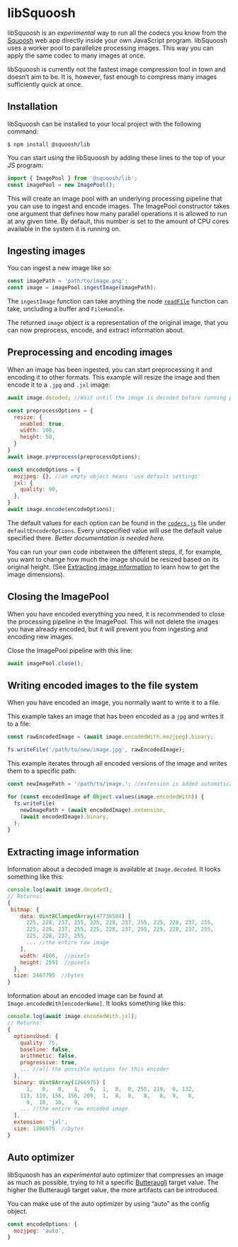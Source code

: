 # libSquoosh

libSquoosh is an _experimental_ way to run all the codecs you know from the [Squoosh] web app directly inside your own JavaScript program. libSquoosh uses a worker pool to parallelize processing images. This way you can apply the same codec to many images at once.

libSquoosh is currently not the fastest image compression tool in town and doesn’t aim to be. It is, however, fast enough to compress many images sufficiently quick at once.

## Installation

libSquoosh can be installed to your local project with the following command:

```
$ npm install @squoosh/lib
```

You can start using the libSquoosh by adding these lines to the top of your JS program:

```js
import { ImagePool } from '@squoosh/lib';
const imagePool = new ImagePool();
```

This will create an image pool with an underlying processing pipeline that you can use to ingest and encode images. The ImagePool constructor takes one argument that defines how many parallel operations it is allowed to run at any given time. By default, this number is set to the amount of CPU cores available in the system it is running on.

## Ingesting images

You can ingest a new image like so:

```js
const imagePath = 'path/to/image.png';
const image = imagePool.ingestImage(imagePath);
```

The `ingestImage` function can take anything the node [`readFile`][readfile] function can take, uncluding a buffer and `FileHandle`.

The returned `image` object is a representation of the original image, that you can now preprocess, encode, and extract information about.

## Preprocessing and encoding images

When an image has been ingested, you can start preprocessing it and encoding it to other formats. This example will resize the image and then encode it to a `.jpg` and `.jxl` image:

```js
await image.decoded; //Wait until the image is decoded before running preprocessors. 

const preprocessOptions = {
  resize: {
    enabled: true,
    width: 100,
    height: 50,
  }
}
await image.preprocess(preprocessOptions);

const encodeOptions = {
  mozjpeg: {}, //an empty object means 'use default settings'
  jxl: {
    quality: 90,
  },
}
await image.encode(encodeOptions);

```

The default values for each option can be found in the [`codecs.js`][codecs.js] file under `defaultEncoderOptions`. Every unspecified value will use the default value specified there. _Better documentation is needed here._

You can run your own code inbetween the different steps, if, for example, you want to change how much the image should be resized based on its original height. (See [Extracting image information](#extracting-image-information) to learn how to get the image dimensions).

## Closing the ImagePool

When you have encoded everything you need, it is recommended to close the processing pipeline in the ImagePool. This will not delete the images you have already encoded, but it will prevent you from ingesting and encoding new images.

Close the ImagePool pipeline with this line:

```js
await imagePool.close();
```

## Writing encoded images to the file system

When you have encoded an image, you normally want to write it to a file.

This example takes an image that has been encoded as a `jpg` and writes it to a file:

```js
const rawEncodedImage = (await image.encodedWith.mozjpeg).binary;

fs.writeFile('/path/to/new/image.jpg', rawEncodedImage);
```

This example iterates through all encoded versions of the image and writes them to a specific path:

```js
const newImagePath = '/path/to/image.'; //extension is added automatically

for (const encodedImage of Object.values(image.encodedWith)) {
  fs.writeFile(
    newImagePath + (await encodedImage).extension,
    (await encodedImage).binary,
  );
}
```

## Extracting image information

Information about a decoded image is available at `Image.decoded`. It looks something like this:

```js
console.log(await image.decoded);
// Returns:
{
 bitmap: {
    data: Uint8ClampedArray(47736584) [
      225, 228, 237, 255, 225, 228, 237, 255, 225, 228, 237, 255,
      225, 228, 237, 255, 225, 228, 237, 255, 225, 228, 237, 255,
      225, 228, 237, 255,
      ... //the entire raw image
    ],
    width: 4606,  //pixels
    height: 2591  //pixels
  },
  size: 2467795  //bytes
}
```

Information about an encoded image can be found at `Image.encodedWith[encoderName]`. It looks something like this:

```js
console.log(await image.encodedWith.jxl);
// Returns:
{
  optionsUsed: {
    quality: 75,
    baseline: false,
    arithmetic: false,
    progressive: true,
    ... //all the possible options for this encoder
  },
  binary: Uint8Array(1266975) [
      1,   0,   0,   1,   0,  1,  0,  0, 255, 219,  0, 132,
    113, 119, 156, 156, 209,  1,  8,  8,   8,   8,  9,   8,
      9,  10,  10,   9,
    ... //the entire raw encoded image
  ],
  extension: 'jxl',
  size: 1266975  //bytes
}
```

## Auto optimizer

libSquoosh has an _experimental_ auto optimizer that compresses an image as much as possible, trying to hit a specific [Butteraugli] target value. The higher the Butteraugli target value, the more artifacts can be introduced.

You can make use of the auto optimizer by using “auto” as the config object.

```js
const encodeOptions: {
  mozjpeg: 'auto',
}
```

[squoosh]: https://squoosh.app
[codecs.js]: https://github.com/GoogleChromeLabs/squoosh/blob/dev/libsquoosh/src/codecs.js
[butteraugli]: https://github.com/google/butteraugli
[readfile]: https://nodejs.org/api/fs.html#fs_fspromises_readfile_path_options
